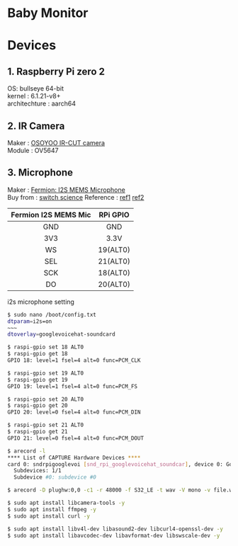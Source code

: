 # Baby Monitor

# Devices
## 1. Raspberry Pi zero 2
OS: bullseye 64-bit  
kernel : 6.1.21-v8+  
architechture : aarch64  

## 2. IR Camera
Maker : [OSOYOO IR-CUT camera](https://www.amazon.co.jp/dp/B0CD7KPH3K?psc=1&ref=ppx_pop_dt_b_product_details)  
Module : OV5647

## 3. Microphone
Maker : [Fermion: I2S MEMS Microphone](https://www.dfrobot.com/product-2637.html)  
Buy from : [switch science](https://www.switch-science.com/products/8792?srsltid=AfmBOoqcv8FdD5tEHdltkeBC67CmGvsm0YxuSpLwuCHaZVdnrEOpOwnC)
Reference : [ref1](https://tomosoft.jp/design/?p=11471)
            [ref2](https://raspberry-pi.ksyic.com/bypass/files/GPIO.svgz#Alt0)

| Fermion I2S MEMS Mic | RPi GPIO |
| :------------------: | :------: |
|         GND          |   GND    |
|         3V3          |   3.3V   |
|          WS          | 19(ALT0) |
|         SEL          | 21(ALT0) |
|         SCK          | 18(ALT0) |
|          DO          | 20(ALT0) |

i2s microphone setting
```bash
$ sudo nano /boot/config.txt
dtparam=i2s=on
~~~
dtoverlay=googlevoicehat-soundcard

$ raspi-gpio set 18 ALT0
$ raspi-gpio get 18
GPIO 18: level=1 fsel=4 alt=0 func=PCM_CLK

$ raspi-gpio set 19 ALT0
$ raspi-gpio get 19
GPIO 19: level=1 fsel=4 alt=0 func=PCM_FS

$ raspi-gpio set 20 ALT0
$ raspi-gpio get 20
GPIO 20: level=0 fsel=4 alt=0 func=PCM_DIN

$ raspi-gpio set 21 ALT0
$ raspi-gpio get 21
GPIO 21: level=0 fsel=4 alt=0 func=PCM_DOUT

$ arecord -l
**** List of CAPTURE Hardware Devices ****
card 0: sndrpigooglevoi [snd_rpi_googlevoicehat_soundcar], device 0: Google voiceHAT SoundCard HiFi voicehat-hifi-0 [Google voiceHAT SoundCard HiFi voicehat-hifi-0]
  Subdevices: 1/1
  Subdevice #0: subdevice #0

$ arecord -D plughw:0,0 -c1 -r 48000 -f S32_LE -t wav -V mono -v file.wav

$ sudo apt install libcamera-tools -y
$ sudo apt install ffmpeg -y
$ sudo apt install curl -y

$ sudo apt install libv4l-dev libasound2-dev libcurl4-openssl-dev -y
$ sudo apt install libavcodec-dev libavformat-dev libswscale-dev -y
```